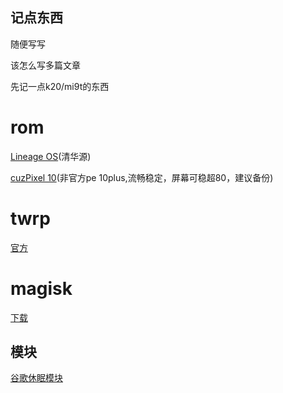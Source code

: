 ## 记点东西

随便写写

该怎么写多篇文章

先记一点k20/mi9t的东西

# rom
 [Lineage OS](https://mirrors.tuna.tsinghua.edu.cn/lineage-rom/full/davinci/)(清华源)

 [cuzPixel 10](https://sourceforge.net/projects/cuzpixel/files/davinci/Full_Packages/PixelExperience_Plus_davinci-10.0-20201026-0136-UNOFFICIAL.zip/download)(非官方pe 10plus,流畅稳定，屏幕可稳超80，建议备份)


# twrp
 [官方](https://dl.twrp.me/davinci/twrp-3.5.0_9-0-davinci.img.html)
 

# magisk
 [下载](https://github.com/topjohnwu/Magisk/releases)

## 模块
 [谷歌休眠模块](https://github.com/gloeyisk/UniversalGMSDoze/releases)
